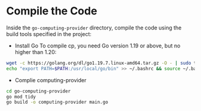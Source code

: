 # Compile the Code

Inside the `go-computing-provider` directory, compile the code using the build tools specified in the project:

* Install Go To compile cp, you need Go version 1.19 or above, but no higher than 1.20:

```bash
wget -c https://golang.org/dl/go1.19.7.linux-amd64.tar.gz -O - | sudo tar -xz -C /usr/local
echo "export PATH=$PATH:/usr/local/go/bin" >> ~/.bashrc && source ~/.bashrc
```

* Complie computing-provider

```bash
cd go-computing-provider
go mod tidy
go build -o computing-provider main.go
```
